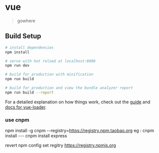 # vue

> gowhere

## Build Setup

``` bash
# install dependencies
npm install

# serve with hot reload at localhost:8080
npm run dev

# build for production with minification
npm run build

# build for production and view the bundle analyzer report
npm run build --report
```

For a detailed explanation on how things work, check out the [guide](http://vuejs-templates.github.io/webpack/) and [docs for vue-loader](http://vuejs.github.io/vue-loader).

### use cnpm
npm install -g cnpm --registry=https://registry.npm.taobao.org
eg : cnpm install --- cnpm install express

revert
npm config set regitry https://registry.npmjs.org

